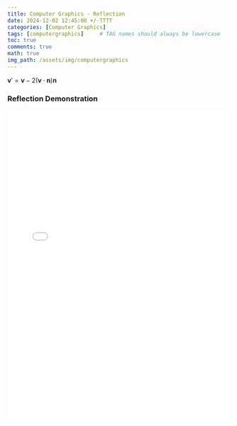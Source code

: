 ```yaml
---
title: Computer Graphics - Reflection
date: 2024-12-02 12:45:00 +/-TTTT
categories: [Computer Graphics]
tags: [computergraphics]     # TAG names should always be lowercase
toc: true
comments: true
math: true
img_path: /assets/img/computergraphics
---
```


$\mathbf{v}' = \mathbf{v} - 2(\mathbf{v} \cdot \mathbf{n})\mathbf{n}$

### Reflection Demonstration ###
<div style="text-align: center;">
<iframe src="{{ site.baseurl }}/assets/pages/cg-vector-reflection.html" width="100%" height="700px" frameborder="0">
    Your browser does not support iframes.
</iframe>
</div>

